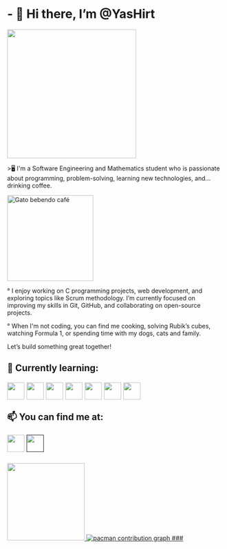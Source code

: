 <h1> - 👋 Hi there, I’m @YasHirt </h1>

 



 <img src="https://github.com/user-attachments/assets/34a1a4dd-19a1-4201-ae83-3706e8a5113e" width="300" height="300">


  <p> >🖥️ I'm a Software Engineering and Mathematics student who is passionate about programming, problem-solving, learning new technologies, and... drinking coffee.  </p>

<img src="https://media.tenor.com/ZCET1qU4jhAAAAAi/cat-coffee.gif" alt="Gato bebendo café" width="200" height="200"/>




° I enjoy working on C programming projects, web development, and exploring topics like Scrum methodology.
 I’m currently focused on improving my skills in Git, GitHub, and collaborating on open-source projects.

° When I'm not coding, you can find me cooking, solving Rubik’s cubes, watching Formula 1, or spending time with my dogs, cats and family.

Let’s build something great together!

<h2>
🌱 Currently learning:


 
 <img src="https://cdn.jsdelivr.net/gh/devicons/devicon@latest/icons/php/php-original.svg" width="40" height="40">  <img src="https://cdn.jsdelivr.net/gh/devicons/devicon@latest/icons/c/c-original.svg"  width="40" height="40">  <img src="https://cdn.jsdelivr.net/gh/devicons/devicon@latest/icons/json/json-original.svg" width="40" height="40">   <img src="https://cdn.jsdelivr.net/gh/devicons/devicon@latest/icons/python/python-original.svg" width="40" height="40">  <img src="https://cdn.jsdelivr.net/gh/devicons/devicon@latest/icons/github/github-original.svg" width="40" height="40">  <img src="https://cdn.jsdelivr.net/gh/devicons/devicon@latest/icons/css3/css3-original.svg" width="40" height="40">   <img src="https://cdn.jsdelivr.net/gh/devicons/devicon@latest/icons/html5/html5-original.svg" width="40" height="40"> 

 📫 You can find me at:
 
 <a href="https://www.linkedin.com/public-profile/settings?trk=d_flagship3_profile_self_view_public_profile" target="blank"> <img src="https://cdn.jsdelivr.net/gh/devicons/devicon@latest/icons/linkedin/linkedin-original.svg" target="blank" width="40" height="40"></a>          <a href="" target="blank"> <img src="https://github.com/user-attachments/assets/240ff953-6073-42bf-b88c-dc69b0ea40db" width="40" height="40"> </a>
 </h2>



<a href="https://github.com/YasHirt">
<img loading="lazy" height="180em" src="https://github-readme-stats.vercel.app/api/top-langs/?username=YasHirt&layout=compact&langs_count=7&theme=dracula"/>
 
<picture>
  <source media="(prefers-color-scheme: dark)" srcset="https://raw.githubusercontent.com/YasHrti/YasHrti/output/pacman-contribution-graph-dark.svg">
  <source media="(prefers-color-scheme: light)" srcset="https://raw.githubusercontent.com/YasHrti/YasHrti/output/pacman-contribution-graph.svg">
  <img alt="pacman contribution graph" src="https://raw.githubusercontent.com/YasHrti/YasHrti/output/pacman-contribution-graph.svg">
</picture>
### 
 

          


